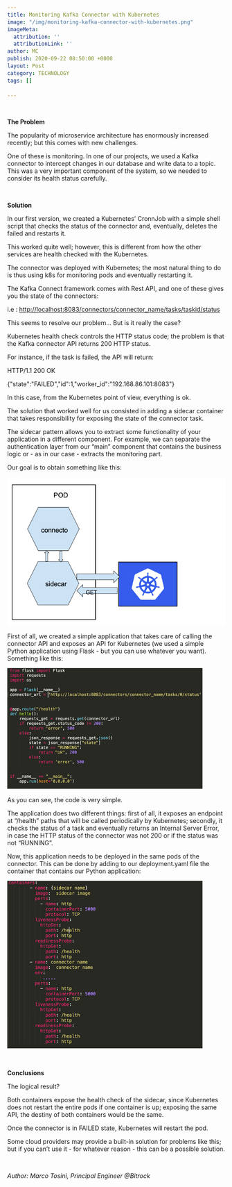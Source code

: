 ```yaml
---
title: Monitoring Kafka Connector with Kubernetes
image: "/img/monitoring-kafka-connector-with-kubernetes.png"
imageMeta:
  attribution: ''
  attributionLink: ''
author: MC
publish: 2020-09-22 08:50:00 +0000
layout: Post
category: TECHNOLOGY
tags: []

---
```

<br />

**The Problem**

The popularity of microservice architecture has enormously increased recently; but this comes with new challenges.

One of these is monitoring. In one of our projects, we used a Kafka connector to intercept changes in our database and write data to a topic. This was a very important component of the system, so we needed to consider its health status carefully.

<br />

**Solution**

In our first version, we created a Kubernetes’ CronnJob with a simple shell script that checks the status of the connector and, eventually, deletes the failed and restarts it.

This worked quite well; however, this is different from how the other services are health checked with the Kubernetes.

The connector was deployed with Kubernetes; the most natural thing to do is thus using k8s for monitoring pods and eventually restarting it.

The Kafka Connect framework comes with Rest API, and one of these gives you the state of the connectors:

i.e : [http://localhost:8083/connectors/connector_name/tasks/taskid/status](http://localhost:8083/connectors/connector_name/tasks/taskid/status)

This seems to resolve our problem... But is it really the case?

Kubernetes health check controls the HTTP status code; the problem is that the Kafka connector API returns 200 HTTP status.

For instance, if the task is failed, the API will return:

HTTP/1.1 200 OK

{"state":"FAILED","id":1,"worker_id":"192.168.86.101:8083"}

In this case, from the Kubernetes point of view, everything is ok.

The solution that worked well for us consisted in adding a sidecar container that takes responsibility for exposing the state of the connector task.

The sidecar pattern allows you to extract some functionality of your application in a different component. For example, we can separate the authentication layer from our “main” component that contains the business logic or - as in our case - extracts the monitoring part.

Our goal is to obtain something like this:

![](/img/s-1.png)

First of all, we created a simple application that takes care of calling the connector API and exposes an API for Kubernetes (we used a simple Python application using Flask - but you can use whatever you want). Something like this:

![](/img/s-2.png)

As you can see, the code is very simple.

The application does two different things: first of all, it exposes an endpoint at “/health” paths that will be called periodically by Kubernetes; secondly, it checks the status of a task and eventually returns an Internal Server Error, in case the HTTP status of the connector was not 200 or if the status was not “RUNNING”.

Now, this application needs to be deployed in the same pods of the connector. This can be done by adding to our deployment.yaml file the container that contains our Python application:

![](/img/s-3.png)

<br />

**Conclusions**

The logical result?

Both containers expose the health check of the sidecar, since Kubernetes does not restart the entire pods if one container is up; exposing the same API, the destiny of both containers would be the same.

Once the connector is in FAILED state, Kubernetes will restart the pod.

Some cloud providers may provide a built-in solution for problems like this; but if you can’t use it - for whatever reason - this can be a possible solution.

<br />

_Author: Marco Tosini, Principal Engineer @Bitrock_